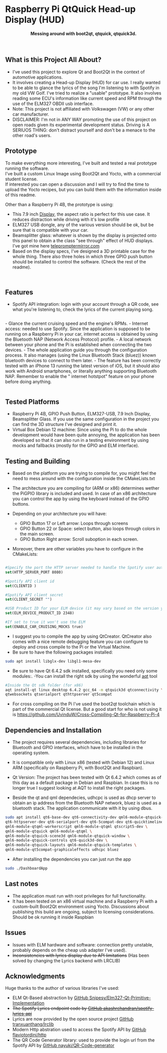 # Raspberry Pi QtQuick Head-up Display (HUD)
<p align="center">
    <strong>Messing around with boot2qt, qtquick, qtquick3d.</strong>
    <br>
    <br>
    <img src="doc/showcase.gif" alt="">
    <img src="doc/car.gif" alt="">
</p>

## What is this Project All About?
- I've used this project to explore Qt and Boot2Qt in the context of automotive applications.
- It involves creating a Head-up Display (HUD) for car use. I really wanted to be able to glance the lyrics of the song I'm listening to with Spotify in my old VW Golf. I've tried to realize a "usable" prototype. It also involves reading some ECU's information like current speed and RPM through the use of the ELM327 OBDII usb interface.
- Note: This project is not affiliated with Volkswagen (VW) or any other car manufacturer.
- DISCLAIMER: I'm not in ANY WAY promoting the use of this project on open roads given its experimental development status. Driving is A SERIUOS THING: don't distract yourself and don't be a menace to the other road's users.

## Prototype
To make everything more interesting, I've built and tested a real prototype running the software.  
I've built a custom Linux Image using Boot2Qt and Yocto, with a commercial student license.  
If interested you can open a discussion and I will try to find the time to upload the Yocto recipes, but you can build them with the information inside of this readme.  

Other than a Raspberry Pi 4B, the prototype is using:  

- This 7.9 inch [Display](https://www.waveshare.com/wiki/7.9inch_DSI_LCD), the aspect ratio is perfect for this use case. It reduces distraction while driving with it's low profile
- ELM327 USB dongle, any of the various version should be ok, but be sure that is compatible with your car.
- Beamsplitter glass: whatever is shown by the display is projected onto this panel to obtain a the class "see through" effect of HUD displays. I've got mine here [telepromptermirror.com](https://telepromptermirror.com, "Url")
- Based on the display specs, I've designed a 3D printable case for the whole thing. There also three holes in which three GPIO push button should be installed to control the software. (Check the rest of the readme).

<p align="center">
    <img src="doc/proto.png" alt="">
    <img src="doc/finalres2.jpg" alt="">
    <img src="doc/finalres22.jpg" alt="">
</p>

## Features
- Spotify API integration: login with your account through a QR code, see what you're listening to, check the lyrics of the current playing song.  
<p align=center>
    <img src="doc/spotify.png" alt="">
</p>
- Glance the current cruising speed and the engine's RPMs.
- Internet access: needed to use Spotify. Since the application is supposed to be running on a Raspberry Pi in your car, internet access is obtained by using the Bluetooth NAP (Network Access Protocol) profile.
- A local network between your phone and the Pi is established when connecting the two devices.
- The whole application guide you through the configuration process. It also manages (using the Linux Bluetooth Stack (bluez)) known bluetooth devices to connect to them later.
- The feature has been correctly tested with an iPhone 13 running the latest version of iOS, but it should also work with Android smartphones, or literally anything supporting Bluetooth NAP. Remember to enable the " internet hotstpot" feature on your phone before doing anything.  
<p align=center>
    <img src="doc/bluetooth.png" alt="">
</p>

## Tested Platforms
- Raspberry Pi 4B, GPIO Push Button, ELM327-USB, 7.9 Inch Display, Beamsplitter Glass. If you use the same configuration in the project you can find the 3D structure I've designed and print it.
- Virtual Box Debian 12 machine: Since using the Pi to do the whole development would have been quite annoying, the application has been developed so that it can also run in a testing environment by using mocks and fallbacks (mostly for the GPIO and ELM interface). 
 

## Testing and Building
- Based on the platform you are trying to compile for, you might feel the need to mess around with the configuration inside the CMakeLists.txt
- The architecture you are compiling for (ARM or x86) determines wether the PiGPIO library is included and used. In case of an x86 architecture you can control the app by using the keyboard instead of the GPIO buttons.
- Depending on your architecture you will have:
    - GPIO Button 17 or Left arrow: Loops through screens
    - GPIO Button 22 or Space: select button, also loops through colors in the main screen.
    - GPIO Button Right arrow: Scroll suboption in each screen.

- Moreover, there are other variables you have to configure in the CMakeLists:
```cmake

#Specify the port the HTTP server needed to handle the Spotify user authentication is listening to 
set(HTTP_SERVER_PORT 8080)

#Spotify API client id
set(CLIENTID )

#Spotify API client secret
set(CLIENT_SECRET "")

#USB Product ID for your ELM device (it may vary based on the version you've got)
set(ELM_DEVICE_PRODUCT_ID 2348)

#If set to true it won't use the ELM
set(ENABLE_CAR_CRUISING_MOCKS true)

```

- I suggest you to compile the app by using QtCreator. QtCreator also comes with a nice remote debugging feature you can configure to deploy and cross compile to the Pi or the Virtual Machine.
- Be sure to have the following packages installed:
```bash
sudo apt install libglx-dev libgl1-mesa-dev
```
- Be sure to have Qt 6.4.2 sdk installed, specifically you need only some modules:.
-You can install the right sdk by using the wonderful [aqt](https://github.com/miurahr/aqtinstall) tool

```bash
#Inside the Qt sdk folder (for x86)
aqt install-qt linux desktop 6.4.2 gcc_64 -m qtquick3d qtconnectivity \
qtwebsockets qtserialport qthttpserver qt5compat
```

- For cross compiling on the Pi I've used the boot2qt toolchain which is part of the commercial Qt license.
But a good start for who is not using it is https://github.com/UvinduW/Cross-Compiling-Qt-for-Raspberry-Pi-4

## Dependencies and Installation
- The project requires several dependencies, including libraries for Bluetooth and GPIO interfaces, which have to be installed in the operating system.
- It is compatible only with Linux x86 (tested with Debian 12) and Linux ARM (specifically on Raspberry Pi, with Boot2Qt and Raspbian).
- Qt Version: The project has been tested with Qt 6.4.2 which comes as of this day as a default package in Debian and Raspbian. In case this is no longer true I suggest looking at AQT to install the right packages.

- Beside the qt and qml dependecies, udhcpc is used as dhcp server to obtain an ip address from the Bluetooth NAP network, bluez is used as a bluetooth stack. The application communicate with it by using dbus.
```bash
sudo apt install qt6-base-dev qt6-connectivity-dev qml6-module-qtquick-shapes \
qt6-httpserver-dev qt6-serialport-dev qt6-5compat-dev qt6-quicktimeline-dev \
qml6-module-qtqml-workerscript qml6-module-qtqml qtscript5-dev \
qml6-module-qtquick qml6-module-qtqml \
qml6-module-qtquick-scene3d qml6-module-qtquick-window \
qml6-module-qtquick-controls qt6-quick3d-dev \
qml6-module-qtquick-layouts qml6-module-qtquick-templates \
qml6-module-qt5compat-graphicaleffects udhcpc bluez
```
- After installing the dependencies you can just run the app
```bash
sudo ./DashboardApp
```


## Last notes
- The application must run with root privileges for full functionality.
- It has been tested on an x86 virtual machine and a Raspberry Pi with a custom-built Boot2Qt environment using Yocto. Discussions about publishing this build are ongoing, subject to licensing considerations. Should be ok running it inside Raspbian

## Issues
- Issues with ELM hardware and software: connection pretty unstable, probably depends on the cheap usb adapter I've used).
- ~~Inconsistencies with lyrics display due to API limitations~~ (Has been solved by changing the Lyrics backend with LRCLIB)
## Acknowledgments
Huge thanks to the author of various libraries I've used:
- ELM Qt-Based abstraction by [GitHub Snipesy/Elm327-Qt-Primitive-Implementation ](https://github.com/Snipesy/Elm327-Qt-Primitive-Implementation)
- ~~The Spotify Lyrics endpoint code by [GitHub akashrchandran/spotify-lyrics-api](https://github.com/akashrchandran/spotify-lyrics-api)~~
- Lyrics are now provided by the open source project [GitHub tranxuanthang/lrclib](https://github.com/tranxuanthang/lrclib)
- Modern Http abstration used to access the Spotify API by [GitHub flaviotordini/http](https://github.com/flaviotordini/http)
- The QR Code Generator library: used to provide the login url from the Spotify API by [GitHub nayuki/QR-Code-generator](https://github.com/nayuki/QR-Code-generator)
